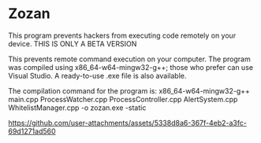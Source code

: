 # Zozan
This program prevents hackers from executing code remotely on your device. THIS IS ONLY A BETA VERSION

This prevents remote command execution on your computer. The program was compiled using x86_64-w64-mingw32-g++; those who prefer can use Visual Studio. A ready-to-use .exe file is also available.

The compilation command for the program is:
x86_64-w64-mingw32-g++ main.cpp ProcessWatcher.cpp ProcessController.cpp AlertSystem.cpp WhitelistManager.cpp -o zozan.exe -static

https://github.com/user-attachments/assets/5338d8a6-367f-4eb2-a3fc-69d1271ad560

